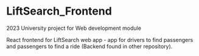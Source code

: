 # LiftSearch_Frontend

2023 University project for Web development module

React frontend for LiftSearch web app - app for drivers to find passengers and passengers to find a ride (Backend found in other repository).
